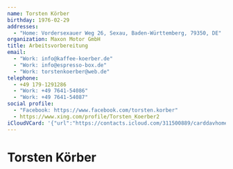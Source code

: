 ```yaml
---
name: Torsten Körber
birthday: 1976-02-29
addresses:
  - "Home: Vordersexauer Weg 26, Sexau, Baden-Württemberg, 79350, DE"
organization: Maxon Motor GmbH
title: Arbeitsvorbereitung
email:
  - "Work: info@kaffee-koerber.de"
  - "Work: info@espresso-box.de"
  - "Work: torstenkoerber@web.de"
telephone:
  - +49 179-1291286
  - "Work: +49 7641-54086"
  - "Work: +49 7641-54087"
social profile:
  - "Facebook: https://www.facebook.com/torsten.korber"
  - https://www.xing.com/profile/Torsten_Koerber2
iCloudVCard: '{"url":"https://contacts.icloud.com/311500889/carddavhome/card/1F2C705B-EBD2-484E-B126-1202C7D5E613.vcf","etag":"\"kmfha136\"","data":"BEGIN:VCARD\r\nVERSION:3.0\r\nFN:\r\nN:Körber;Torsten;;;\r\nUID:A9DBDF98-6594-4F7B-A8E2-40FAD576F38A\r\nBDAY;VALUE=date:1976-02-29\r\nADR;TYPE=HOME:;;Vordersexauer Weg 26;Sexau;Baden-Württemberg;79350;DE;\r\nitem0.X-ABLABEL:xing\r\nPRODID:ez-vcard 0.9.13-fc\r\nREV:2025-04-03T22:07:58Z\r\nORG:Maxon Motor GmbH;\r\nTITLE:Arbeitsvorbereitung\r\nEMAIL;TYPE=WORK:info@kaffee-koerber.de\r\nEMAIL;TYPE=WORK:info@espresso-box.de\r\nEMAIL;TYPE=WORK:torstenkoerber@web.de\r\nPHOTO;VALUE=uri:https://gateway.icloud.com/contacts/311500889/ck/card/e4491\r\n c2724eba1a711a2c16e731266a7\r\nTEL;TYPE=CELL:+49 179-1291286\r\nTEL;TYPE=WORK:+49 7641-54086\r\nTEL;TYPE=WORK:+49 7641-54087\r\nX-SOCIALPROFILE;TYPE=facebook;X-USER=torsten.korber;X-USERID=10000006783018\r\n 6:https://www.facebook.com/torsten.korber\r\nitem0.X-SOCIALPROFILE;X-USER=Torsten_Koerber2:https://www.xing.com/profile/\r\n Torsten_Koerber2\r\nEND:VCARD"}'
---
```

# Torsten Körber